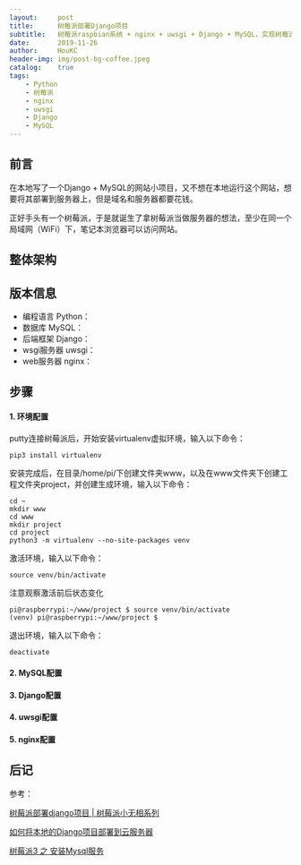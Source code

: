 ```yaml
---
layout:     post
title:      树莓派部署Django项目
subtitle:   树莓派raspbian系统 + nginx + uwsgi + Django + MySQL，实现树莓派部署Django网站，并且同一局域网下的其他客户端可以正常访问。
date:       2019-11-26
author:     HouKC
header-img: img/post-bg-coffee.jpeg
catalog:    true
tags:
    - Python
    - 树莓派
    - nginx
    - uwsgi
    - Django
    - MySQL
---
```


## 前言
在本地写了一个Django + MySQL的网站小项目，又不想在本地运行这个网站，想要将其部署到服务器上，但是域名和服务器都要花钱。

正好手头有一个树莓派，于是就诞生了拿树莓派当做服务器的想法，至少在同一个局域网（WiFi）下，笔记本浏览器可以访问网站。
## 整体架构
## 版本信息
- 编程语言 Python：
- 数据库 MySQL：
- 后端框架 Django：
- wsgi服务器 uwsgi：
- web服务器 nginx：
## 步骤
#### 1. 环境配置
putty连接树莓派后，开始安装virtualenv虚拟环境，输入以下命令：
```
pip3 install virtualenv
```
安装完成后，在目录/home/pi/下创建文件夹www，以及在www文件夹下创建工程文件夹project，并创建生成环境，输入以下命令：
```
cd ~
mkdir www
cd www
mkdir project
cd project
python3 -m virtualenv --no-site-packages venv
```
激活环境，输入以下命令：
```
source venv/bin/activate
```
注意观察激活前后状态变化
```shell script
pi@raspberrypi:~/www/project $ source venv/bin/activate
(venv) pi@raspberrypi:~/www/project $
```
退出环境，输入以下命令：
```
deactivate
```

#### 2. MySQL配置

#### 3. Django配置
#### 4. uwsgi配置
#### 5. nginx配置
## 后记
参考：

[树莓派部署django项目 | 树莓派小无相系列](https://www.jianshu.com/p/68164aa69261)

[如何将本地的Django项目部署到云服务器](https://blog.csdn.net/qq_30501975/article/details/80423547)

[树莓派3 之 安装Mysql服务](https://www.cnblogs.com/apanly/p/9061803.html)